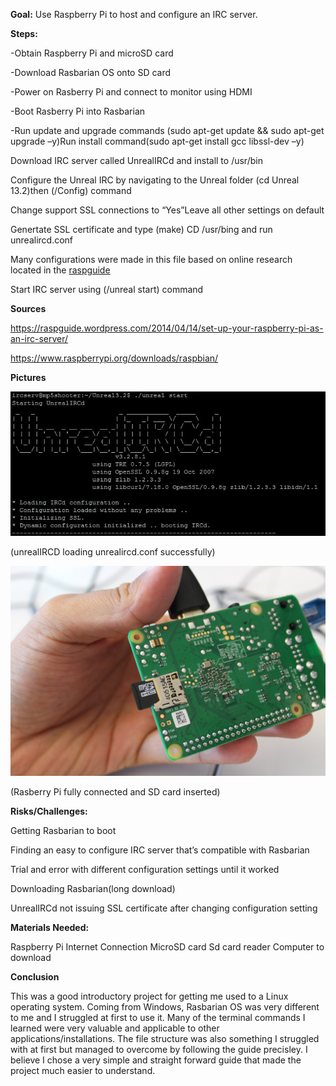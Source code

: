 **Goal:** Use Raspberry Pi to host and configure an IRC server.

**Steps:**

-Obtain Raspberry Pi and microSD card

-Download Rasbarian OS onto SD card

-Power on Rasberry Pi and connect to monitor using HDMI

-Boot Rasberry Pi into Rasbarian

-Run update and upgrade commands (sudo apt-get update && sudo apt-get
upgrade –y)Run install command(sudo apt-get install gcc libssl-dev –y)

Download IRC server called UnrealIRCd and install to /usr/bin

Configure the Unreal IRC by navigating to the Unreal folder (cd
Unreal 13.2)then (/Config) command

Change support SSL connections to “Yes”Leave all other settings on default

Genertate SSL certificate and type (make) CD /usr/bing and run unrealircd.conf

Many configurations were made in this file based on online research located in the [raspguide](https://raspguide.wordpress.com/2014/04/14/set-up-your-raspberry-pi-as-an-irc-server/)

Start IRC server using (/unreal start) command

**Sources**

https://raspguide.wordpress.com/2014/04/14/set-up-your-raspberry-pi-as-an-irc-server/

https://www.raspberrypi.org/downloads/raspbian/

**Pictures**

![](unrealircdfull.jpg)

(unrealIRCD loading unrealircd.conf successfully)

![](rasberryPi.jpg)

(Rasberry Pi fully connected and SD card inserted)


**Risks/Challenges:**

Getting Rasbarian to boot

Finding an easy to configure IRC server that’s compatible with
Rasbarian

Trial and error with different configuration 
settings until it worked


Downloading Rasbarian(long download)

UnrealIRCd not issuing SSL certificate after changing
configuration setting


**Materials Needed:**

Raspberry Pi
Internet Connection
MicroSD card
Sd card reader
Computer to download     

**Conclusion**

This was a good introductory project for getting me used to a Linux operating system. Coming from Windows, Rasbarian OS was very different to me and I struggled at first to use it.  Many of the terminal commands I learned were very valuable and applicable to other applications/installations. The file structure was also something I struggled with at first but managed to overcome by following the guide precisley. I believe I chose a very simple and straight forward guide that made the project much easier to understand.


















 

 

 

 

 

